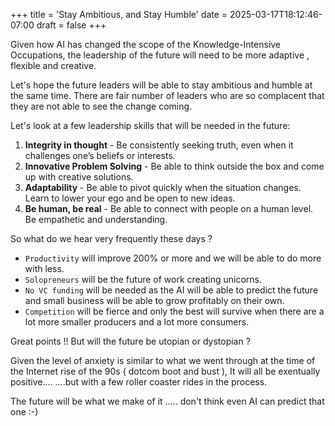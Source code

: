 +++
title = 'Stay Ambitious, and Stay Humble'
date = 2025-03-17T18:12:46-07:00
draft = false
+++

Given how AI has changed the scope of the Knowledge-Intensive Occupations,
the leadership of the future will need to be more adaptive , flexible and creative.

Let's hope the future leaders will be able to stay ambitious and humble at the same time.
There are fair number of leaders who are so complacent that they are not able to see the
change coming.

Let's look at a few leadership skills that will be needed in the future:

1. **Integrity in thought** - Be consistently seeking truth, even when it challenges
   one’s beliefs or interests.
2. **Innovative Problem Solving** - Be able to think outside the box and come up with
   creative solutions.
3. **Adaptability** - Be able to pivot quickly when the situation changes. Learn to 
   lower your ego and be open to new ideas.
4. **Be human, be real** - Be able to connect with people on a human level. Be empathetic
   and understanding.

So what do we hear very frequently these days ?

- `Productivity` will improve 200% or more and we will be able to do more with less.
- `Solopreneurs` will be the future of work creating unicorns.
- `No VC funding` will be needed as the AI will be able to predict the future and small business 
   will be able to grow profitably on their own.
- `Competition` will be fierce and only the best will survive when there are a lot more 
  smaller producers and a lot more consumers. 

Great points !! But will the future be utopian or dystopian ?

Given the level of anxiety is similar to what we went through at the time of the 
Internet rise of the 90s ( dotcom boot and bust ), It will all be exentually positive....
....but with a few roller coaster rides in the process. 

The future will be what we make of it ..... don't think even AI can predict that one :-)



